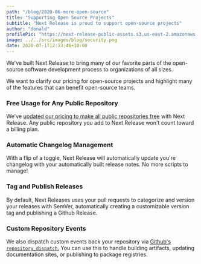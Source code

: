 ```yaml
---
path: "/blog/2020-06-more-open-source"
title: "Supporting Open Source Projects"
subtitle: "Next Release is proud to support open-source projects"
author: "donald"
profilePic: "https://next-release-public-assets.s3.us-east-2.amazonaws.com/donald_profile_pic.jpeg"
image: ../../src/images/blog/security.png
date: 2020-07-1T12:33:46+10:00
---
```


We've built Next Release to bring many of our favorite parts of the open-source software development
process to organizations of all sizes.

We want to clarify our pricing for open-source projects and highlight many of the features that can benefit open-source
teams.

### Free Usage for Any Public Repository

We've [updated our pricing to make all public repositories free](/pricing) with Next Release. Any public repository you
add to Next Release won't count toward a billing plan.

### Automatic Changelog Management

With a flip of a toggle, Next Release will automatically update you're changelog with your automatically built
release notes. No more scripts to manage!

### Tag and Publish Releases

By default, Next Releases uses your pull requests to categorize and version your releases with SemVer, automatically
creating a customizable version tag and publishing a Github Release.

### Custom Repository Events

We also dispatch custom events back your repository via [Github's `repository_dispatch`.](https://help.github.com/en/actions/reference/events-that-trigger-workflows#external-events-repository_dispatch)
You can use this to handle building artifacts, updating documentation sites, or publishing to package registries.
